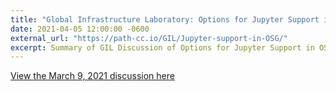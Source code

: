 ```yaml
---
title: "Global Infrastructure Laboratory: Options for Jupyter Support in OSG"
date: 2021-04-05 12:00:00 -0600
external_url: "https://path-cc.io/GIL/Jupyter-support-in-OSG/"
excerpt: Summary of GIL Discussion of Options for Jupyter Support in OSG. GIL conducted an open dicussion with the entire OSG staff mailing list on March 9, 2021. The team reviewed the proposal document and concluded the following:
---
```

[View the March 9, 2021 discussion here](https://path-cc.io/GIL/Jupyter-support-in-OSG/)
